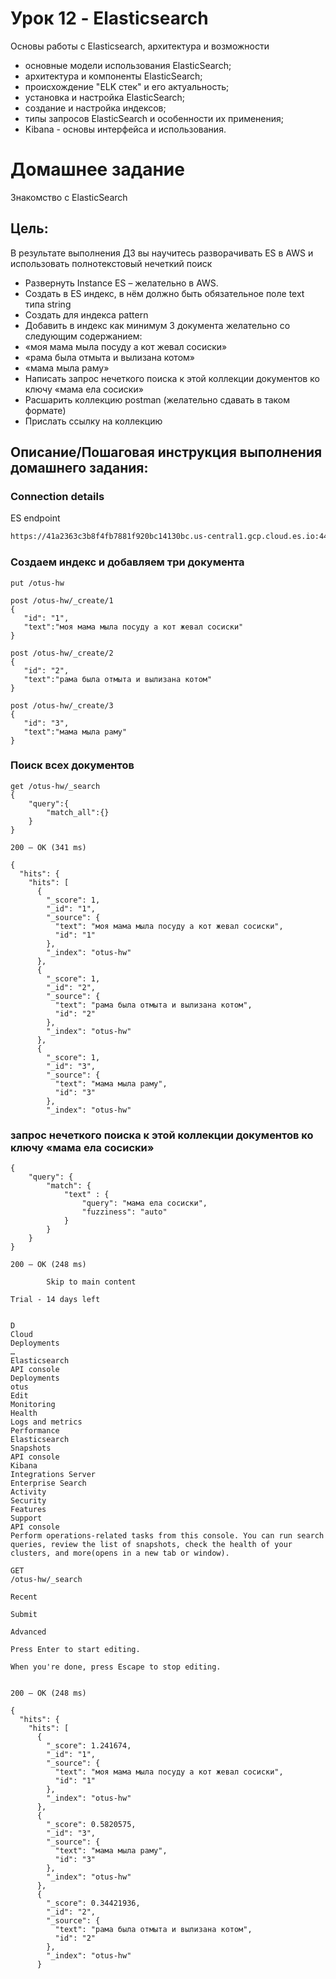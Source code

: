 # Урок 12 - Elasticsearch

Основы работы с Elasticsearch, архитектура и возможности

- основные модели использования ElasticSearch;
- архитектура и компоненты ElasticSearch;
- происхождение "ELK стек" и его актуальность;
- установка и настройка ElasticSearch;
- создание и настройка индексов;
- типы запросов ElasticSearch и особенности их применения;
- Kibana - основы интерфейса и использования.

# Домашнее задание

Знакомство с ElasticSearch

## Цель:
В результате выполнения ДЗ вы научитесь разворачивать ES в AWS и использовать полнотекстовый нечеткий поиск

- Развернуть Instance ES – желательно в AWS.
- Создать в ES индекс, в нём должно быть обязательное поле text типа string
- Создать для индекса pattern
- Добавить в индекс как минимум 3 документа желательно со следующим содержанием:
- «моя мама мыла посуду а кот жевал сосиски»
- «рама была отмыта и вылизана котом»
- «мама мыла раму»
- Написать запрос нечеткого поиска к этой коллекции документов ко ключу «мама ела сосиски»
- Расшарить коллекцию postman (желательно сдавать в таком формате)
- Прислать ссылку на коллекцию

## Описание/Пошаговая инструкция выполнения домашнего задания:

### Connection details

ES endpoint
```bash
https://41a2363c3b8f4fb7881f920bc14130bc.us-central1.gcp.cloud.es.io:443
```

### Создаем индекс и добавляем три документа
```
put /otus-hw

post /otus-hw/_create/1
{
   "id": "1",
   "text":"моя мама мыла посуду а кот жевал сосиски"
}

post /otus-hw/_create/2
{
   "id": "2",
   "text":"рама была отмыта и вылизана котом"
}

post /otus-hw/_create/3
{
   "id": "3",
   "text":"мама мыла раму"
}

```

### Поиск всех документов
```
get /otus-hw/_search
{
    "query":{
        "match_all":{}
    }
}
```

```
200 — OK (341 ms)

{
  "hits": {
    "hits": [
      {
        "_score": 1,
        "_id": "1",
        "_source": {
          "text": "моя мама мыла посуду а кот жевал сосиски",
          "id": "1"
        },
        "_index": "otus-hw"
      },
      {
        "_score": 1,
        "_id": "2",
        "_source": {
          "text": "рама была отмыта и вылизана котом",
          "id": "2"
        },
        "_index": "otus-hw"
      },
      {
        "_score": 1,
        "_id": "3",
        "_source": {
          "text": "мама мыла раму",
          "id": "3"
        },
        "_index": "otus-hw"
```

### запрос нечеткого поиска к этой коллекции документов ко ключу «мама ела сосиски»

```
{
    "query": {
        "match": {
            "text" : {
                "query": "мама ела сосиски",
                "fuzziness": "auto"
            }
        }
    }
}
```

```
200 — OK (248 ms)

        Skip to main content

Trial - 14 days left


D
Cloud
Deployments
… 
Elasticsearch
API console
Deployments
otus
Edit
Monitoring
Health
Logs and metrics
Performance
Elasticsearch
Snapshots
API console
Kibana
Integrations Server
Enterprise Search
Activity
Security
Features
Support
API console
Perform operations-related tasks from this console. You can run search queries, review the list of snapshots, check the health of your clusters, and more(opens in a new tab or window).

GET
/otus-hw/_search

Recent

Submit

Advanced

Press Enter to start editing.

When you're done, press Escape to stop editing.

  
200 — OK (248 ms)

{
  "hits": {
    "hits": [
      {
        "_score": 1.241674,
        "_id": "1",
        "_source": {
          "text": "моя мама мыла посуду а кот жевал сосиски",
          "id": "1"
        },
        "_index": "otus-hw"
      },
      {
        "_score": 0.5820575,
        "_id": "3",
        "_source": {
          "text": "мама мыла раму",
          "id": "3"
        },
        "_index": "otus-hw"
      },
      {
        "_score": 0.34421936,
        "_id": "2",
        "_source": {
          "text": "рама была отмыта и вылизана котом",
          "id": "2"
        },
        "_index": "otus-hw"
      }

```
